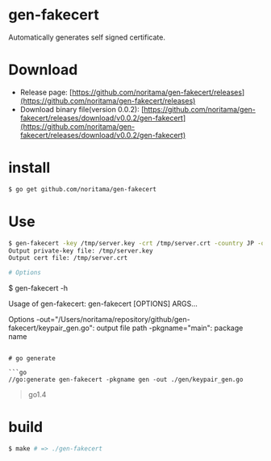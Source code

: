 gen-fakecert
==========

Automatically generates self signed certificate.

# Download

- Release page: [https://github.com/noritama/gen-fakecert/releases](https://github.com/noritama/gen-fakecert/releases)
- Download binary file(version 0.0.2): [https://github.com/noritama/gen-fakecert/releases/download/v0.0.2/gen-fakecert](https://github.com/noritama/gen-fakecert/releases/download/v0.0.2/gen-fakecert)

# install

```sh
$ go get github.com/noritama/gen-fakecert
```

# Use

```sh
$ gen-fakecert -key /tmp/server.key -crt /tmp/server.crt -country JP -organization Ex
Output private-key file: /tmp/server.key
Output cert file: /tmp/server.crt

# Options

```
$ gen-fakecert -h

Usage of gen-fakecert:
   gen-fakecert [OPTIONS] ARGS...

Options  -out="/Users/noritama/repository/github/gen-fakecert/keypair_gen.go": output file path
  -pkgname="main": package name
  
```

# go generate

```go
//go:generate gen-fakecert -pkgname gen -out ./gen/keypair_gen.go
```

> go1.4

# build

```sh
$ make # => ./gen-fakecert
```
